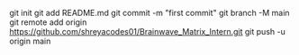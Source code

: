 git init
git add README.md
git commit -m "first commit"
git branch -M main
git remote add origin https://github.com/shreyacodes01/Brainwave_Matrix_Intern.git
git push -u origin main
